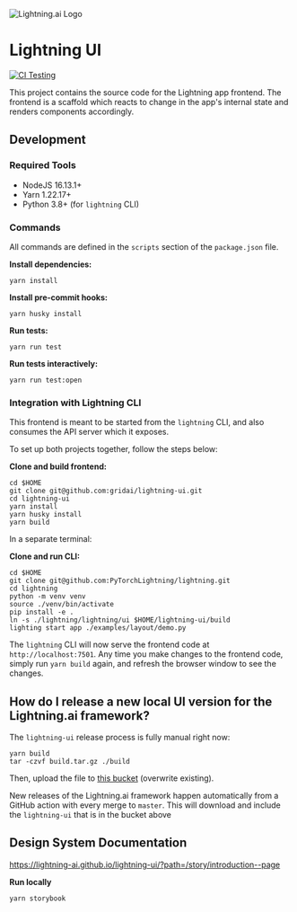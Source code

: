 ![Lightning.ai Logo](https://github.com/gridai/lightning-ui/blob/master/src/resources/images/lightning-logo-with-text.svg "Lightning.ai")

# Lightning UI

[![CI Testing](https://github.com/gridai/lightning-ui/actions/workflows/ci-testing.yaml/badge.svg?branch=master)](https://github.com/gridai/lightning-ui/actions/workflows/ci-testing.yaml)

This project contains the source code for the Lightning app frontend. The frontend is a scaffold which reacts to change
in the app's internal state and renders components accordingly.

## Development

### Required Tools

- NodeJS 16.13.1+
- Yarn 1.22.17+
- Python 3.8+ (for `lightning` CLI)

### Commands

All commands are defined in the `scripts` section of the `package.json` file.

**Install dependencies:**

```shell
yarn install
```

**Install pre-commit hooks:**

```shell
yarn husky install
```

**Run tests:**

```shell
yarn run test
```

**Run tests interactively:**

```shell
yarn run test:open
```

### Integration with Lightning CLI

This frontend is meant to be started from the `lightning` CLI, and also consumes the API server which it exposes.

To set up both projects together, follow the steps below:

**Clone and build frontend:**

```shell
cd $HOME
git clone git@github.com:gridai/lightning-ui.git
cd lightning-ui
yarn install
yarn husky install
yarn build
```

In a separate terminal:

**Clone and run CLI:**

```shell
cd $HOME
git clone git@github.com:PyTorchLightning/lightning.git
cd lightning
python -m venv venv
source ./venv/bin/activate
pip install -e .
ln -s ./lightning/lightning/ui $HOME/lightning-ui/build
lighting start app ./examples/layout/demo.py
```

The `lightning` CLI will now serve the frontend code at `http://localhost:7501`. Any time you make changes to the
frontend code, simply run `yarn build` again, and refresh the browser window to see the changes.

## How do I release a new local UI version for the Lightning.ai framework?

The `lightning-ui` release process is fully manual right now:

```shell
yarn build
tar -czvf build.tar.gz ./build
```

Then, upload the file to
[this bucket](https://console.cloud.google.com/storage/browser/grid-packages/lightning-ui/v0.0.0;tab=objects?pli=1&prefix=&forceOnObjectsSortingFiltering=false)
(overwrite existing).

New releases of the Lightning.ai framework happen automatically from a GitHub action with every merge to `master`. This
will download and include the `lightning-ui` that is in the bucket above

## Design System Documentation

https://lightning-ai.github.io/lightning-ui/?path=/story/introduction--page

**Run locally**

```shell
yarn storybook
```
